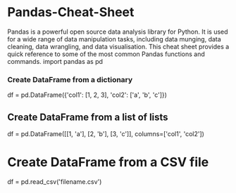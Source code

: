 # Pandas-Cheat-Sheet
Pandas is a powerful open source data analysis library for Python. It is used for a wide range of data manipulation tasks, including data munging, data cleaning, data wrangling, and data visualisation. This cheat sheet provides a quick reference to some of the most common Pandas functions and commands.
import pandas as pd

### Create DataFrame from a dictionary
df = pd.DataFrame({'col1': [1, 2, 3], 'col2': ['a', 'b', 'c']})

## Create DataFrame from a list of lists
df = pd.DataFrame([[1, 'a'], [2, 'b'], [3, 'c']], columns=['col1', 'col2'])

# Create DataFrame from a CSV file
df = pd.read_csv('filename.csv')
